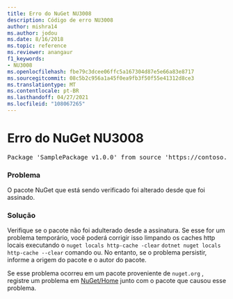 ```yaml
---
title: Erro do NuGet NU3008
description: Código de erro NU3008
author: mishra14
ms.author: jodou
ms.date: 8/16/2018
ms.topic: reference
ms.reviewer: anangaur
f1_keywords:
- NU3008
ms.openlocfilehash: fbe79c3dcee06ffc5a167304d87e5e66a83e8717
ms.sourcegitcommit: 08c5b2c956a1a45f0ea9fb3f50f55e41312d8ce3
ms.translationtype: MT
ms.contentlocale: pt-BR
ms.lasthandoff: 04/27/2021
ms.locfileid: "108067265"
---
```

# <a name="nuget-error-nu3008"></a>Erro do NuGet NU3008

<pre>Package 'SamplePackage v1.0.0' from source 'https://contoso.com/index.json': The package integrity check failed. The package has changed since it was signed. Try clearing the local http-cache and run nuget operation again.</pre>

### <a name="issue"></a>Problema

O pacote NuGet que está sendo verificado foi alterado desde que foi assinado.

### <a name="solution"></a>Solução

Verifique se o pacote não foi adulterado desde a assinatura. Se esse for um problema temporário, você poderá corrigir isso limpando os caches http locais executando o `nuget locals http-cache -clear` `dotnet nuget locals http-cache --clear` comando ou. No entanto, se o problema persistir, informe a origem do pacote e o autor do pacote.

Se esse problema ocorreu em um pacote proveniente de `nuget.org` , registre um problema em [NuGet/Home](https://github.com/NuGet/Home/issues) junto com o pacote que causou esse problema.
